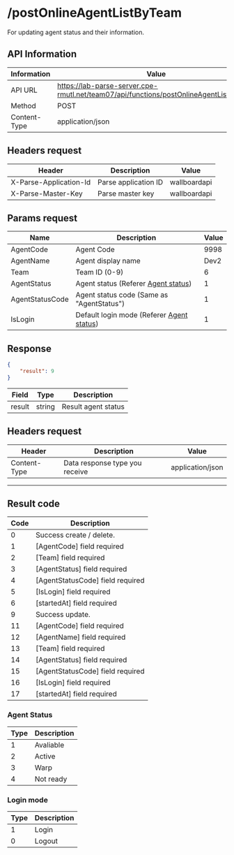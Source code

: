 # /postOnlineAgentListByTeam
For updating agent status and their information.


## API Information
| Information  | Value                                                                                 |
|--------------|---------------------------------------------------------------------------------------|
| API URL      | https://lab-parse-server.cpe-rmutl.net/team07/api/functions/postOnlineAgentListByTeam |
| Method       | POST                                                                                  |
| Content-Type | application/json                                                                      |

## Headers request
| Header                 | Description          | Value        |
|------------------------|----------------------|--------------|
| X-Parse-Application-Id | Parse application ID | wallboardapi |
| X-Parse-Master-Key     | Parse master key     | wallboardapi |

## Params request
| Name            | Description                                              | Value |
|-----------------|----------------------------------------------------------|-------|
| AgentCode       | Agent Code                                               | 9998  |
| AgentName       | Agent display name                                       | Dev2  |
| Team            | Team ID (0-9)                                            | 6     |
| AgentStatus     | Agent status (Referer [Agent status](#agent-status))     | 1     |
| AgentStatusCode | Agent status code (Same as "AgentStatus")                | 1     |
| IsLogin         | Default login mode (Referer [Agent status](#login-mode)) | 1     |


## Response
```json
{
    "result": 9
}
```

| Field  | Type   | Description         |
|--------|--------|---------------------|
| result | string | Result agent status |

## Headers request
| Header       | Description                    | Value            |
|--------------|--------------------------------|------------------|
| Content-Type | Data response type you receive | application/json |

---

## Result code
| Code | Description                      |
|------|----------------------------------|
| 0    | Success create / delete.         |
| 1    | [AgentCode] field required       |
| 2    | [Team] field required            |
| 3    | [AgentStatus] field required     |
| 4    | [AgentStatusCode] field required |
| 5    | [IsLogin] field required         |
| 6    | [startedAt] field required       |
| 9    | Success update.                  |
| 11   | [AgentCode] field required       |
| 12   | [AgentName] field required       |
| 13   | [Team] field required            |
| 14   | [AgentStatus] field required     |
| 15   | [AgentStatusCode] field required |
| 16   | [IsLogin] field required         |
| 17   | [startedAt] field required       |

### Agent Status
| Type | Description |
|------|-------------|
| 1    | Avaliable   |
| 2    | Active      |
| 3    | Warp        |
| 4    | Not ready   |

### Login mode
| Type | Description |
|------|-------------|
| 1    | Login       |
| 0    | Logout      |